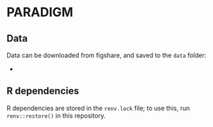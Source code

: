 # PARADIGM

## Data
Data can be downloaded from figshare, and saved to the `data` folder:
 - <link>
 
 
 ## R dependencies
 
 R dependencies are stored in the  `renv.lock` file; to use this, run `renv::restore()` in this repository.